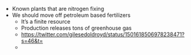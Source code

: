 - Known plants that are nitrogen fixing
- We should move off petroleum based fertilizers
    - It’s a finite resource 
    - Production releases tons of greenhouse gas
    - https://twitter.com/gilesedoldroyd/status/1501618506978238471?s=46&t=
    - 
